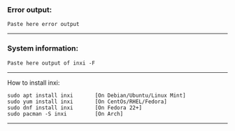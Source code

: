 ### Error output:
```text
Paste here error output
```
---

### System information:
```text
Paste here output of inxi -F  
```
---

How to install inxi:
```shell script
sudo apt install inxi       [On Debian/Ubuntu/Linux Mint]
sudo yum install inxi       [On CentOs/RHEL/Fedora]
sudo dnf install inxi       [On Fedora 22+]
sudo pacman -S inxi         [On Arch]
```
---